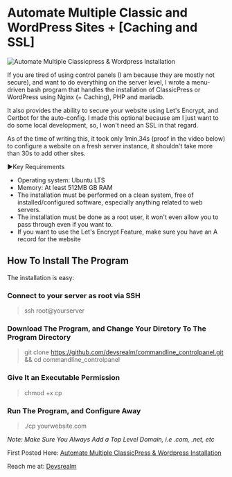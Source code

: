 # Automate Multiple Classic and WordPress Sites + [Caching and SSL]
![Automate Multiple Classicpress & Wordpress Installation](https://devsrealm.com/wp-content/uploads/2020/09/Bash-Script-Automate-Multiple-Classicpress-Wordpress-Installation-Caching-and-SSL.jpg)

If you are tired of using control panels (I am because they are mostly not secure), and want to do everything on the server level, I wrote a menu-driven bash program that handles the installation of ClassicPress or WordPress using Nginx (+ Caching), PHP and mariadb.

It also provides the ability to secure your website using Let's Encrypt, and Certbot for the auto-config. I made this optional because am I just want to do some local development, so, I won't need an SSL in that regard.

As of the time of writing this, it took only 1min.34s (proof in the video below) to configure a website on a fresh server instance, it shouldn't take more than 30s to add other sites.

►Key Requirements

- Operating system: Ubuntu LTS
- Memory: At least 512MB GB RAM 
- The installation must be performed on a clean system, free of installed/configured software, especially anything related to web servers.
- The installation must be done as a root user, it won't even allow you to pass through even if you want to.
- If you want to use the Let's Encrypt Feature, make sure you have an A record for the website

## How To Install The Program

The installation is easy:

### Connect to your server as root via SSH

> ssh root@yourserver

### Download The Program, and Change Your Diretory To The Program Directory 

> git clone https://github.com/devsrealm/commandline_controlpanel.git && cd commandline_controlpanel

### Give It an Executable Permission

> chmod +x cp

### Run The Program, and Configure Away

> ./cp yourwebsite.com

*Note: Make Sure You Always Add a Top Level Domain, i.e .com, .net, etc*

First Posted Here: [Automate Multiple ClassicPress & Wordpress Installation](https://devsrealm.com/bash/automate-classicpress-wordpress-installation/)

Reach me at: [Devsrealm](https://devsrealm.com/)